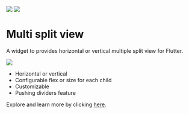 [![](https://img.shields.io/badge/pub-v3.2.4-blue)](https://pub.dev/packages/multi_split_view)
[![](https://img.shields.io/badge/Flutter-%E2%9D%A4-red)](https://flutter.dev/)

# Multi split view

A widget to provides horizontal or vertical multiple split view for Flutter.

![](https://proteye.github.io/multi_split_view/get_started_v1.gif)

* Horizontal or vertical
* Configurable flex or size for each child
* Customizable
* Pushing dividers feature

Explore and learn more by clicking [here](https://caduandrade.github.io/multi_split_view_demo/).
